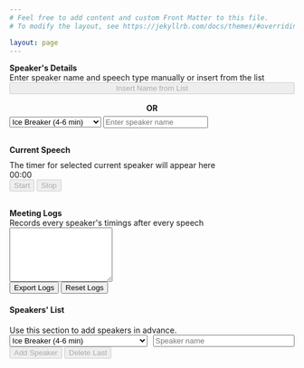 ```yaml
---
# Feel free to add content and custom Front Matter to this file.
# To modify the layout, see https://jekyllrb.com/docs/themes/#overriding-theme-defaults

layout: page
---
```


<html>
<head>
  <link rel="stylesheet" href="style.css">
</head>
<body>
  <div class="container">
    <div class="main-content">
      <label for="speechType" style="text-align: left; font-weight: bold; margin-top: 30px;">Speaker's Details</label>
      <div class="note">Enter speaker name and speech type manually or insert from the list</div>
      <div class="controls">
        <div style="display: flex; flex-direction: column; gap: 6px;">
          <button onclick="pickFromList()" id="pickBtn" disabled>Insert Name from List</button>
          <div style="text-align: center; font-weight: bold; margin-top: 10px;">OR</div>
          <div class="row-group">
            <select id="speechType" style="flex: 1;">
                <option value="4,5,6">Ice Breaker (4-6 min)</option>
                <option value="5,6,7">Other Speech (5-7 min)</option>
                <option value="1,1.5,2">Table Topic (1-2 min)</option>
                <option value="2,2.5,3">Evaluator (2-3 min)</option>
            </select>
            <input type="text" id="speakerName" placeholder="Enter speaker name" style="flex: 1"/>
          </div>
        </div>
        <div style="text-align: left; font-weight: bold;margin-top: 30px; margin-bottom: 10px;">Current Speech</div>
        <div class="note">The timer for selected current speaker will appear here</div>
        <div class="playground">
          <div id="timer">00:00</div>
          <div class="row-group">
            <button id="startBtn" class="btn-start" onclick="toggleStartPause()" disabled>Start</button>
            <button id="stopBtn" class="btn-stop" onclick="stopTimer()" disabled>Stop</button>
          </div>
        </div>
      </div>
      <div class="log-section" style="margin-top: 30px;">
        <label for="logBox" style="text-align: left; font-weight: bold; margin-top: 30px;">Meeting Logs</label>
        <div class="note">Records every speaker's timings after every speech</div>
        <textarea id="logBox" rows="6"></textarea>
        <div class="row-group">
          <button onclick="exportLogs()">Export Logs</button>
          <button onclick="resetLogs()" class="danger-button">Reset Logs</button>
        </div>
      </div>
    </div>
    <div class="speakerSection">
      <h4>Speakers' List</h4>
      <div class="note">Use this section to add speakers in advance.</div>
      <div style="display: flex; gap: 10px; flex-wrap: wrap;">
        <select id="newSpeechType" style="flex: 1; min-width: 200px;">
          <option value="4,5,6">Ice Breaker (4-6 min)</option>
          <option value="5,6,7">Other Speech (5-7 min)</option>
          <option value="1,1.5,2">Table Topic (1-2 min)</option>
          <option value="2,2.5,3">Evaluator (2-3 min)</option>
        </select>
        <input type="text" id="newSpeakerName" placeholder="Speaker name" style="flex: 1; min-width: 200px;">
      </div>
      <div class="row-group">
        <button onclick="addSpeaker()" id="addSpeakerBtn" disabled>Add Speaker</button>
        <button onclick="deleteSpeaker()" class="danger-button" id="deleteSpeakerBtn" disabled>Delete Last</button>
      </div>
      <ul id="speakerList"></ul>
    </div>
  </div>
  <script src="timer_script.js"></script>
</body>
</html>
